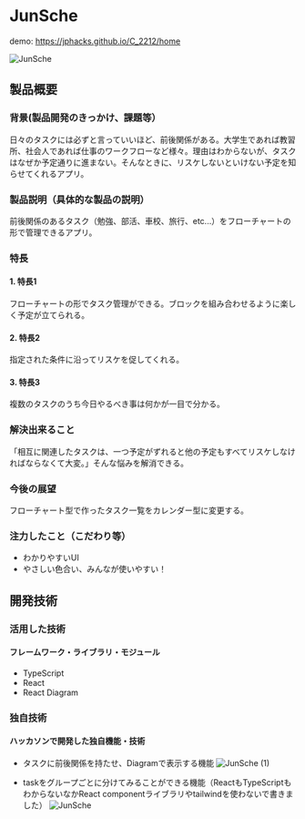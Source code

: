 # JunSche
demo: https://jphacks.github.io/C_2212/home

![JunSche](https://user-images.githubusercontent.com/83483589/197318465-6abdd16f-013c-44b0-8696-48eada55c5fb.png)


## 製品概要
### 背景(製品開発のきっかけ、課題等）
日々のタスクには必ずと言っていいほど、前後関係がある。大学生であれば教習所、社会人であれば仕事のワークフローなど様々。理由はわからないが、タスクはなぜか予定通りに進まない。そんなときに、リスケしないといけない予定を知らせてくれるアプリ。

### 製品説明（具体的な製品の説明）
前後関係のあるタスク（勉強、部活、車校、旅行、etc...）をフローチャートの形で管理できるアプリ。 
### 特長
#### 1. 特長1
フローチャートの形でタスク管理ができる。ブロックを組み合わせるように楽しく予定が立てられる。
#### 2. 特長2
指定された条件に沿ってリスケを促してくれる。
#### 3. 特長3
複数のタスクのうち今日やるべき事は何かが一目で分かる。


### 解決出来ること
「相互に関連したタスクは、一つ予定がずれると他の予定もすべてリスケしなければならなくて大変。」そんな悩みを解消できる。

### 今後の展望
フローチャート型で作ったタスク一覧をカレンダー型に変更する。

### 注力したこと（こだわり等）
* わかりやすいUI
* やさしい色合い、みんなが使いやすい！

## 開発技術
### 活用した技術

#### フレームワーク・ライブラリ・モジュール
* TypeScript
* React 
* React Diagram 


### 独自技術
#### ハッカソンで開発した独自機能・技術
- タスクに前後関係を持たせ、Diagramで表示する機能
![JunSche (1)](https://user-images.githubusercontent.com/83483589/197318958-92d94f3d-cdd2-46e1-9e07-1af6bf24fa6c.png)

- taskをグループごとに分けてみることができる機能（ReactもTypeScriptもわからないなかReact componentライブラリやtailwindを使わないで書きました）
![JunSche](https://user-images.githubusercontent.com/83483589/197318465-6abdd16f-013c-44b0-8696-48eada55c5fb.png)
